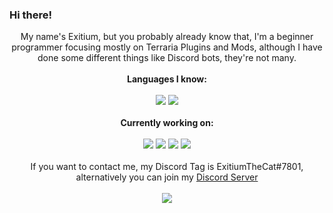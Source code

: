 ### Hi there!

<p align="center">
My name's Exitium, but you probably already know that, I'm a beginner programmer focusing mostly on Terraria Plugins and Mods, although I have done some different things like Discord bots, they're not many.<br/><br/>
  <b>Languages I know:</b><br>
  <br/>
  <img src="https://img.shields.io/badge/C%23-239120?style=for-the-badge&logo=c-sharp&logoColor=white">
  <img src="https://img.shields.io/badge/JavaScript-F7DF1E?style=for-the-badge&logo=javascript&logoColor=black">  
  <br/><br/>
  <b>Currently working on:</b><br>
  <br/>
  <a href="https://github.com/ExitiumTheCat/WeaponAspects"><img src="https://img.shields.io/badge/-Weapon%20Aspects-blue"></a>
  <a href="https://github.com/ExitiumTheCat/MurderMystery"><img src="https://img.shields.io/badge/-Murder%20Mystery-red"></a>
  <a href="https://github.com/ExitiumTheCat/ScaryScarecrow"><img src="https://img.shields.io/badge/-Scary%20Scarecrow-yellow"></a>
  <img src="https://img.shields.io/badge/-And%201%20Other%20Project-lightgrey">
  <br/><br/>
  If you want to contact me, my Discord Tag is ExitiumTheCat#7801, alternatively you can join my <a href="https://discord.gg/2sK62kX">Discord Server</a>
  <br/><br/>
  <img src="https://github-readme-stats.vercel.app/api?username=ExitiumTheCat&theme=tokyonight&count_private=true)](https://github.com/anuraghazra/github-readme-stats">
  </p>
